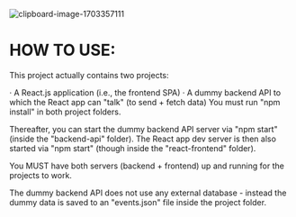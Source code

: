 
![clipboard-image-1703357111](https://github.com/DaNNy0o0/events-app-ReactQuery-ReactRouter/assets/93887853/80d98cec-0f0e-4d36-b3a5-f771d621b13e)


# HOW TO USE:
This project actually contains two projects:

· A React.js application (i.e., the frontend SPA)
· A dummy backend API to which the React app can "talk" (to send + fetch data)
You must run "npm install" in both project folders.

Thereafter, you can start the dummy backend API server via "npm start" (inside the "backend-api" folder). The React app dev server is then also started via "npm start" (though inside the "react-frontend" folder).

You MUST have both servers (backend + frontend) up and running for the projects to work.

The dummy backend API does not use any external database - instead the dummy data is saved to an "events.json" file inside the project folder.
